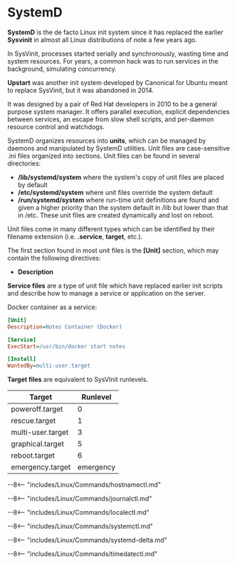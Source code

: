 # SystemD

**SystemD** is the de facto Linux init system since it has replaced the earlier **Sysvinit** in almost all Linux distributions of note a few years ago. 

In SysVinit, processes started serially and synchronously, wasting time and system resources.
For years, a common hack was to run services in the background, simulating concurrency.

**Upstart** was another init system developed by Canonical for Ubuntu meant to replace SysVinit, but it was abandoned in 2014. 

It was designed by a pair of Red Hat developers in 2010 to be a general purpose system manager.
It offers parallel execution, explicit dependencies between services, an escape from slow shell scripts, and per-daemon resource control and watchdogs.

SystemD organizes resources into **units**, which can be managed by daemons and manipulated by SystemD utilities.
Unit files are case-sensitive .ini files organized into sections.
Unit files can be found in several directories:

- **/lib/systemd/system** where the system's copy of unit files are placed by default
- **/etc/systemd/system** where unit files override the system default
- **/run/systemd/system** where run-time unit definitions are found and given a higher priority than the system default in /lib but lower than that in /etc. These unit files are created dynamically and lost on reboot.

Unit files come in many different types which can be identified by their filename extension (i.e. **.service**, **target**, etc.).

The first section found in most unit files is the **[Unit]** section, which may contain the following directives:

- **Description**

**Service files** are a type of unit file which have replaced earlier init scripts and describe how to manage a service or application on the server.

Docker container as a service:
```ini
[Unit]
Description=Notes Container (Docker)

[Service]
ExecStart=/usr/bin/docker start notes

[Install]
WantedBy=multi-user.target
```

**Target files** are equivalent to SysVInit runlevels.

| Target            | Runlevel  |
| ----------------- | --------- |
| poweroff.target   | 0         |
| rescue.target     | 1         |
| multi-user.target | 3         |
| graphical.target  | 5         |
| reboot.target     | 6         |
| emergency.target  | emergency |



--8<-- "includes/Linux/Commands/hostnamectl.md"

--8<-- "includes/Linux/Commands/journalctl.md"

--8<-- "includes/Linux/Commands/localectl.md"

--8<-- "includes/Linux/Commands/systemctl.md"

--8<-- "includes/Linux/Commands/systemd-delta.md"

--8<-- "includes/Linux/Commands/timedatectl.md"